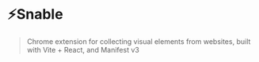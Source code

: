 # ⚡️Snable

> Chrome extension for collecting visual elements from websites, built with Vite + React, and Manifest v3
